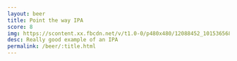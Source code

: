 ```yaml
---
layout: beer
title: Point the way IPA
score: 8
img: https://scontent.xx.fbcdn.net/v/t1.0-0/p480x480/12088452_10153656866578745_7251403189729284400_n.jpg?oh=0ad66754aab0fbd2eb0902bb87300c62&oe=59175A12
desc: Really good example of an IPA
permalink: /beer/:title.html
---
```

